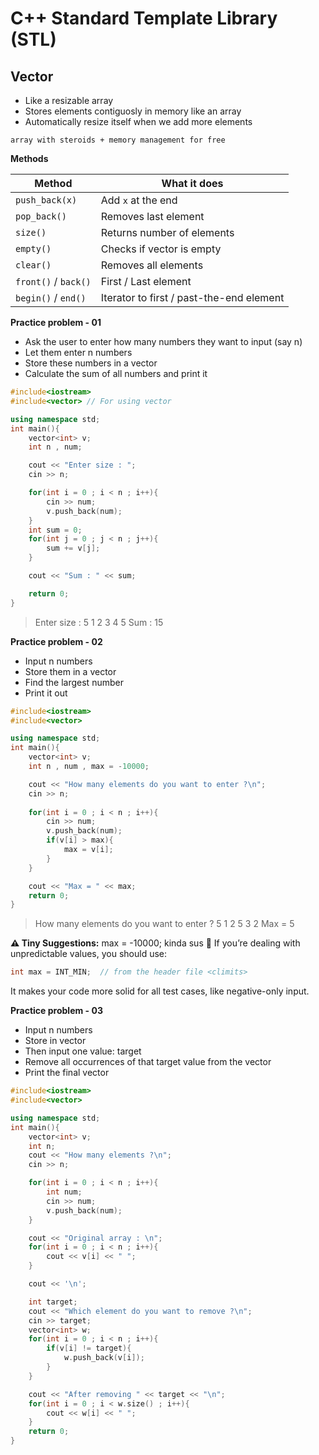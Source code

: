 # C++ Standard Template Library (STL)
## Vector
- Like a resizable array
- Stores elements contiguosly in memory like an array
- Automatically resize itself when we add more elements

`array with steroids + memory management for free`

**Methods**

| Method               | What it does                             |
| -------------------- | ---------------------------------------- |
| `push_back(x)`       | Add `x` at the end                       |
| `pop_back()`         | Removes last element                     |
| `size()`             | Returns number of elements               |
| `empty()`            | Checks if vector is empty                |
| `clear()`            | Removes all elements                     |
| `front()` / `back()` | First / Last element                     |
| `begin()` / `end()`  | Iterator to first / past-the-end element |

**Practice problem - 01**
- Ask the user to enter how many numbers they want to input (say n)
- Let them enter n numbers
- Store these numbers in a vector
- Calculate the sum of all numbers and print it
```cpp
#include<iostream>
#include<vector> // For using vector

using namespace std;
int main(){
    vector<int> v;
    int n , num;

    cout << "Enter size : ";
    cin >> n;

    for(int i = 0 ; i < n ; i++){
        cin >> num;
        v.push_back(num);
    }
    int sum = 0;
    for(int j = 0 ; j < n ; j++){
        sum += v[j];
    }

    cout << "Sum : " << sum;

    return 0;
}
```
> Enter size : 5
> 1 2 3 4 5
> Sum : 15

**Practice problem - 02**
- Input n numbers
- Store them in a vector
- Find the largest number
- Print it out

```cpp
#include<iostream>
#include<vector>

using namespace std;
int main(){
    vector<int> v;
    int n , num , max = -10000;

    cout << "How many elements do you want to enter ?\n";
    cin >> n;
    
    for(int i = 0 ; i < n ; i++){
        cin >> num;
        v.push_back(num);
        if(v[i] > max){
            max = v[i];
        }
    }

    cout << "Max = " << max;
    return 0;
}
```
> How many elements do you want to enter ?
> 5
> 1 2 5 3 2
> Max = 5

**⚠️ Tiny Suggestions:**
max = -10000; kinda sus 🤨
If you’re dealing with unpredictable values, you should use:
```cpp
int max = INT_MIN;  // from the header file <climits>
```
It makes your code more solid for all test cases, like negative-only input.

**Practice problem - 03**
- Input n numbers
- Store in vector
- Then input one value: target
- Remove all occurrences of that target value from the vector
- Print the final vector
```cpp
#include<iostream>
#include<vector>

using namespace std;
int main(){
    vector<int> v;
    int n;
    cout << "How many elements ?\n";
    cin >> n;

    for(int i = 0 ; i < n ; i++){
        int num;
        cin >> num;
        v.push_back(num);
    }

    cout << "Original array : \n";
    for(int i = 0 ; i < n ; i++){
        cout << v[i] << " ";
    }

    cout << '\n';

    int target;
    cout << "Which element do you want to remove ?\n";
    cin >> target;
    vector<int> w;
    for(int i = 0 ; i < n ; i++){
        if(v[i] != target){
            w.push_back(v[i]);
        }
    }

    cout << "After removing " << target << "\n";
    for(int i = 0 ; i < w.size() ; i++){
        cout << w[i] << " ";
    }
    return 0;
}
```